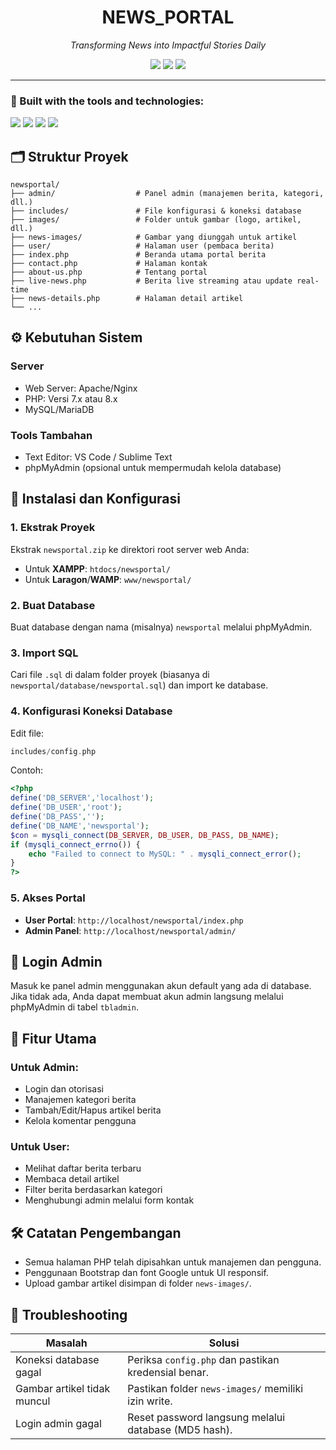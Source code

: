 <h1 align="center">NEWS_PORTAL</h1>

<p align="center"><em>Transforming News into Impactful Stories Daily</em></p>

<p align="center">
  <img src="https://img.shields.io/badge/last%20commit-last%20monday-bluegray" />
  <img src="https://img.shields.io/badge/javascript-57.7%25-blue" />
  <img src="https://img.shields.io/badge/languages-6-blue" />
</p>

---

### 📌 Built with the tools and technologies:

<p>
  <img src="https://img.shields.io/badge/JSON-black?logo=json&logoColor=white" />
  <img src="https://img.shields.io/badge/Markdown-black?logo=markdown&logoColor=white" />
  <img src="https://img.shields.io/badge/JavaScript-yellow?logo=javascript&logoColor=black" />
  <img src="https://img.shields.io/badge/PHP-777BB4?logo=php&logoColor=white" />
</p>

## 🗂️ Struktur Proyek

```
newsportal/
├── admin/                  # Panel admin (manajemen berita, kategori, dll.)
├── includes/               # File konfigurasi & koneksi database
├── images/                 # Folder untuk gambar (logo, artikel, dll.)
├── news-images/            # Gambar yang diunggah untuk artikel
├── user/                   # Halaman user (pembaca berita)
├── index.php               # Beranda utama portal berita
├── contact.php             # Halaman kontak
├── about-us.php            # Tentang portal
├── live-news.php           # Berita live streaming atau update real-time
├── news-details.php        # Halaman detail artikel
└── ...
```

## ⚙️ Kebutuhan Sistem

### Server
- Web Server: Apache/Nginx
- PHP: Versi 7.x atau 8.x
- MySQL/MariaDB

### Tools Tambahan
- Text Editor: VS Code / Sublime Text
- phpMyAdmin (opsional untuk mempermudah kelola database)

## 💾 Instalasi dan Konfigurasi

### 1. Ekstrak Proyek
Ekstrak `newsportal.zip` ke direktori root server web Anda:
- Untuk **XAMPP**: `htdocs/newsportal/`
- Untuk **Laragon**/**WAMP**: `www/newsportal/`

### 2. Buat Database
Buat database dengan nama (misalnya) `newsportal` melalui phpMyAdmin.

### 3. Import SQL
Cari file `.sql` di dalam folder proyek (biasanya di `newsportal/database/newsportal.sql`) dan import ke database.

### 4. Konfigurasi Koneksi Database
Edit file:
```php
includes/config.php
```
Contoh:
```php
<?php
define('DB_SERVER','localhost');
define('DB_USER','root');
define('DB_PASS','');
define('DB_NAME','newsportal');
$con = mysqli_connect(DB_SERVER, DB_USER, DB_PASS, DB_NAME);
if (mysqli_connect_errno()) {
    echo "Failed to connect to MySQL: " . mysqli_connect_error();
}
?>
```

### 5. Akses Portal
- **User Portal**: `http://localhost/newsportal/index.php`
- **Admin Panel**: `http://localhost/newsportal/admin/`

## 🔐 Login Admin

Masuk ke panel admin menggunakan akun default yang ada di database. Jika tidak ada, Anda dapat membuat akun admin langsung melalui phpMyAdmin di tabel `tbladmin`.

## 🧩 Fitur Utama

### Untuk Admin:
- Login dan otorisasi
- Manajemen kategori berita
- Tambah/Edit/Hapus artikel berita
- Kelola komentar pengguna

### Untuk User:
- Melihat daftar berita terbaru
- Membaca detail artikel
- Filter berita berdasarkan kategori
- Menghubungi admin melalui form kontak

## 🛠️ Catatan Pengembangan

- Semua halaman PHP telah dipisahkan untuk manajemen dan pengguna.
- Penggunaan Bootstrap dan font Google untuk UI responsif.
- Upload gambar artikel disimpan di folder `news-images/`.

## 🧪 Troubleshooting

| Masalah                        | Solusi                                                  |
|-------------------------------|----------------------------------------------------------|
| Koneksi database gagal        | Periksa `config.php` dan pastikan kredensial benar.     |
| Gambar artikel tidak muncul   | Pastikan folder `news-images/` memiliki izin write.     |
| Login admin gagal             | Reset password langsung melalui database (MD5 hash).    |
